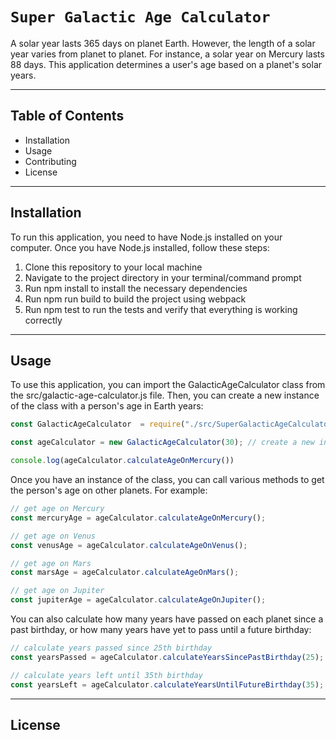 # **`Super Galactic Age Calculator`**

A solar year lasts 365 days on planet Earth. However, the length of a solar year varies from planet to planet. For instance, a solar year on Mercury lasts 88 days. This application determines a user's age based on a planet's solar years.


-------------------
## **Table of Contents**
 - Installation
 - Usage
 - Contributing
 - License

--------------------

## **Installation**
To run this application, you need to have Node.js installed on your computer. Once you have Node.js installed, follow these steps:

 1. Clone this repository to your local machine
 2. Navigate to the project directory in your terminal/command prompt
 3. Run npm install to install the necessary dependencies
 4. Run npm run build to build the project using webpack
 5. Run npm test to run the tests and verify that everything is working correctly

------------------
## **Usage**

To use this application, you can import the GalacticAgeCalculator class from the src/galactic-age-calculator.js file. Then, you can create a new instance of the class with a person's age in Earth years:

```js
const GalacticAgeCalculator  = require("./src/SuperGalacticAgeCalculator")

const ageCalculator = new GalacticAgeCalculator(30); // create a new instance with age = 30

console.log(ageCalculator.calculateAgeOnMercury())
```

Once you have an instance of the class, you can call various methods to get the person's age on other planets. For example:


```js
// get age on Mercury
const mercuryAge = ageCalculator.calculateAgeOnMercury(); 

// get age on Venus
const venusAge = ageCalculator.calculateAgeOnVenus(); 

// get age on Mars
const marsAge = ageCalculator.calculateAgeOnMars(); 

// get age on Jupiter
const jupiterAge = ageCalculator.calculateAgeOnJupiter(); 

```

You can also calculate how many years have passed on each planet since a past birthday, or how many years have yet to pass until a future birthday:

```js
// calculate years passed since 25th birthday
const yearsPassed = ageCalculator.calculateYearsSincePastBirthday(25); 

// calculate years left until 35th birthday
const yearsLeft = ageCalculator.calculateYearsUntilFutureBirthday(35); 

```


-------------
## **License**